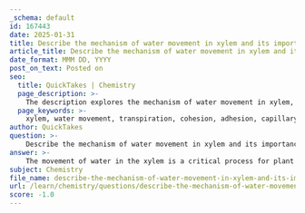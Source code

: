 ```yaml
---
_schema: default
id: 167443
date: 2025-01-31
title: Describe the mechanism of water movement in xylem and its importance for plant survival.
article_title: Describe the mechanism of water movement in xylem and its importance for plant survival.
date_format: MMM DD, YYYY
post_on_text: Posted on
seo:
  title: QuickTakes | Chemistry
  page_description: >-
    The description explores the mechanism of water movement in xylem, highlighting the processes of transpiration, cohesion, adhesion, and capillary action, emphasizing their importance for plant survival and functions such as nutrient transport and photosynthesis.
  page_keywords: >-
    xylem, water movement, transpiration, cohesion, adhesion, capillary action, plant survival, nutrient transport, photosynthesis, hydration, water transport, plant health
author: QuickTakes
question: >-
    Describe the mechanism of water movement in xylem and its importance for plant survival.
answer: >-
    The movement of water in the xylem is a critical process for plant survival, enabling the transport of water and nutrients from the roots to the leaves. This mechanism relies on several key properties of water, including cohesion, adhesion, and the process of transpiration.\n\n### Mechanisms of Water Movement in Xylem\n\n1. **Transpiration**: The process of transpiration is initiated when water evaporates from the stomata (tiny openings) on the leaves. This evaporation creates a negative pressure (tension) within the leaf's air spaces, which pulls water upward from the roots through the xylem vessels. The continuous loss of water from the leaves ensures that there is a constant upward flow of water.\n\n2. **Cohesion**: Cohesion refers to the attraction between water molecules, primarily due to hydrogen bonding. This property allows water molecules to stick together, forming a continuous column of water within the xylem vessels. The strong cohesive forces are essential for maintaining this column, especially when water is pulled upward during transpiration.\n\n3. **Adhesion**: Adhesion is the attraction between water molecules and the walls of the xylem vessels. Water adheres to the hydrophilic (water-attracting) walls of the xylem, which helps maintain the integrity of the water column and facilitates its upward movement against gravity. The adhesive forces between water and the xylem walls allow water to climb against gravity, further supporting the upward movement.\n\n4. **Capillary Action**: The combination of cohesion and adhesion results in capillary action, which is the ability of water to move through narrow spaces. This phenomenon is particularly important in the xylem, as it allows water to rise through the vessels even in tall plants and trees.\n\n### Importance of Xylem Function\n\nThe ability of xylem to transport water against gravity is vital for the survival of plants for several reasons:\n\n- **Nutrient Transport**: In addition to water, the xylem also transports dissolved nutrients and minerals. As water adheres to the xylem walls, it carries these essential substances upward to various parts of the plant, ensuring that all cells receive the nutrients they need for growth and metabolism.\n\n- **Photosynthesis**: Adequate water supply to the leaves is essential for photosynthesis, the process by which plants convert light energy into chemical energy. Without sufficient water, plants cannot produce the energy they need to grow and thrive.\n\n- **Hydration and Growth**: The efficient functioning of xylem ensures that plants maintain hydration levels, which is crucial for cellular processes and overall plant health. Insufficient water transport can lead to wilting and reduced growth.\n\nIn summary, the xylem's function in plants is to transport water and nutrients from the roots to the leaves, utilizing the properties of water—cohesion and adhesion—along with the process of transpiration to facilitate this movement against gravity. This mechanism is essential for plant survival, supporting vital processes such as photosynthesis and nutrient distribution.
subject: Chemistry
file_name: describe-the-mechanism-of-water-movement-in-xylem-and-its-importance-for-plant-survival.md
url: /learn/chemistry/questions/describe-the-mechanism-of-water-movement-in-xylem-and-its-importance-for-plant-survival
score: -1.0
---
```


&nbsp;